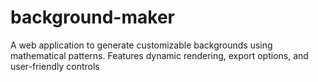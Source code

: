 # background-maker
A web application to generate customizable backgrounds using mathematical patterns. Features dynamic rendering, export options, and user-friendly controls
